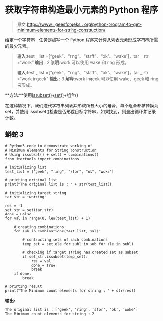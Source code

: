 # 获取字符串构造最小元素的 Python 程序

> 原文:[https://www . geesforgeks . org/python-program-to-get-minimum-elements-for-string-construction/](https://www.geeksforgeeks.org/python-program-to-get-minimum-elements-for-string-construction/)

给定一个字符串，任务是编写一个 Python 程序来计算从列表元素形成字符串所需的最少元素。

> **输入**:test _ list =[“geek”、“ring”、“staff”、“ok”、“wake”]，tar _ str =“work”
> **输出** : 2
> **说明**:work 可以使用 wake 和 ring 形成。
> 
> **输入**:test _ list =[“geek”、“ring”、“staff”、“ok”、“wake”]，tar _ str =“work ingeek”
> **输出** : 3
> **解释**:work ingeek 可以使用 wake、geek 和 ring 来形成。

**方法:**使用[issubset()](https://www.geeksforgeeks.org/issubset-in-python/)+[set()](https://www.geeksforgeeks.org/python-set-method/)+组合()

在这种情况下，我们迭代字符串列表并形成所有大小的组合，每个组合都被转换为 set，并使用 issubset()检查是否形成目标字符串，如果找到，则退出循环并记录计数。

## 蟒蛇 3

```
# Python3 code to demonstrate working of 
# Minimum elements for String construction
# Using issubset() + set() + combinations()
from itertools import combinations

# initializing list
test_list = ["geek", "ring", "sfor", "ok", "woke"]

# printing original list
print("The original list is : " + str(test_list))

# initializing target string 
tar_str = "working"

res = -1
set_str = set(tar_str)
done = False
for val in range(0, len(test_list) + 1):

    # creating combinations
    for sub in combinations(test_list, val):

        # contructing sets of each combinations 
        temp_set = set(ele for subl in sub for ele in subl)

        # checking if target string has created set as subset
        if set_str.issubset(temp_set):
            res = val
            done = True
            break
    if done:
        break

# printing result 
print("The Minimum count elements for string : " + str(res))
```

**输出:**

```
The original list is : ['geek', 'ring', 'sfor', 'ok', 'woke']
The Minimum count elements for string : 2
```